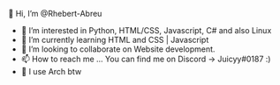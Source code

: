  👋 Hi, I’m @Rhebert-Abreu
 
 - 👀 I’m interested in Python, HTML/CSS, Javascript, C# and also Linux
 - 🌱 I’m currently learning HTML and CSS | Javascript
 - 💞️ I’m looking to collaborate on Website development.
 - 📫 How to reach me ... You can find me on Discord -> Juicyy#0187 :)
 - 🐧 I use Arch btw 
